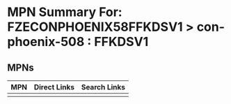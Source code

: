 



# MPN Summary For: FZECONPHOENIX58FFKDSV1 > con-phoenix-508 : FFKDSV1

## MPNs
  

|MPN|Direct Links|Search Links|
| :--- | :--- | :--- |
||||
